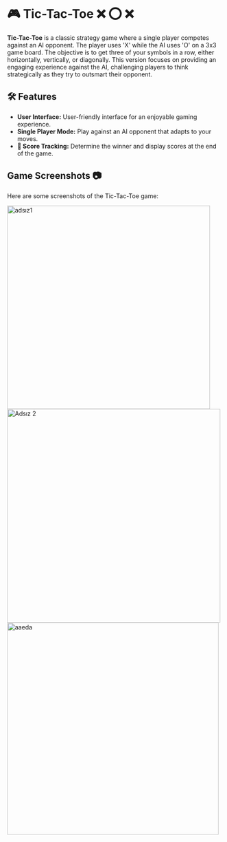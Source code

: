# 🎮 Tic-Tac-Toe ❌ ⭕️ ❌

**Tic-Tac-Toe** is a classic strategy game where a single player competes against an AI opponent. The player uses 'X' while the AI uses 'O' on a 3x3 game board. The objective is to get three of your symbols in a row, either horizontally, vertically, or diagonally. This version focuses on providing an engaging experience against the AI, challenging players to think strategically as they try to outsmart their opponent.

## 🛠️ Features

- **User Interface:** User-friendly interface for an enjoyable gaming experience.
- **Single Player Mode:** Play against an AI opponent that adapts to your moves.
- **🎯 Score Tracking:** Determine the winner and display scores at the end of the game.

## Game Screenshots 📷

Here are some screenshots of the Tic-Tac-Toe game:

<img width="473" alt="adsız1" src="https://github.com/user-attachments/assets/e19683bd-ae02-4dcc-9286-2a4e7cc0b201" />

<br>

<img width="497" alt="Adsız 2" src="https://github.com/user-attachments/assets/60cc6d24-12af-4759-ad8c-735bbfbfd50b" />

<br>

<img width="493" alt="aaeda" src="https://github.com/user-attachments/assets/9e6a6aed-b6ed-4ea4-8d81-011e16b77387" />

